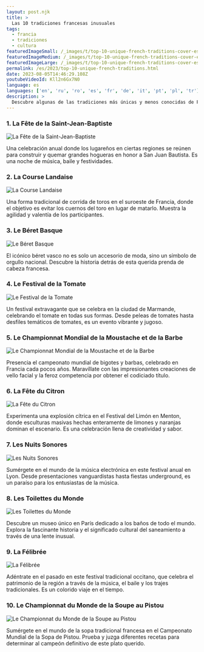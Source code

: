 ```yaml
---
layout: post.njk
title: >
  Las 10 tradiciones francesas inusuales
tags:
  - francia
  - tradiciones
  - cultura
featuredImageSmall: /_images/t/top-10-unique-french-traditions-cover-es-small.webp
featuredImageMedium: /_images/t/top-10-unique-french-traditions-cover-es-medium.webp
featuredImageLarge: /_images/t/top-10-unique-french-traditions-cover-es-large.webp
permalink: /es/2023/top-10-unique-french-traditions.html
date: 2023-08-05T14:46:29.108Z
youtubeVideoId: Kll2n6Gx7N0
language: es
languages: ['en', 'ru', 'ro', 'es', 'fr', 'de', 'it', 'pt', 'pl', 'tr']
description: >
  Descubre algunas de las tradiciones más únicas y menos conocidas de Francia que seguramente te sorprenderán y fascinarán.
---
```


### 1. La Fête de la Saint-Jean-Baptiste

![La Fête de la Saint-Jean-Baptiste](/_images/1/1b710db4134beff5cbc3d8143af17be4-medium.webp)

Una celebración anual donde los lugareños en ciertas regiones se reúnen para construir y quemar grandes hogueras en honor a San Juan Bautista. Es una noche de música, baile y festividades.

### 2. La Course Landaise

![La Course Landaise](/_images/3/3a1d6edca96feb825c6ffd255d8d9f36-medium.webp)

Una forma tradicional de corrida de toros en el suroeste de Francia, donde el objetivo es evitar los cuernos del toro en lugar de matarlo. Muestra la agilidad y valentía de los participantes.

### 3. Le Béret Basque

![Le Béret Basque](/_images/0/002e5f9e3fde433a36343eaec82ed182-medium.webp)

El icónico béret vasco no es solo un accesorio de moda, sino un símbolo de orgullo nacional. Descubre la historia detrás de esta querida prenda de cabeza francesa.

### 4. Le Festival de la Tomate

![Le Festival de la Tomate](/_images/5/5fb57d404cffde078394d189b2f12cd0-medium.webp)

Un festival extravagante que se celebra en la ciudad de Marmande, celebrando el tomate en todas sus formas. Desde peleas de tomates hasta desfiles temáticos de tomates, es un evento vibrante y jugoso.

### 5. Le Championnat Mondial de la Moustache et de la Barbe

![Le Championnat Mondial de la Moustache et de la Barbe](/_images/7/71f36fa80a4498f1ace1e7f80896fdf6-medium.webp)

Presencia el campeonato mundial de bigotes y barbas, celebrado en Francia cada pocos años. Maravíllate con las impresionantes creaciones de vello facial y la feroz competencia por obtener el codiciado título.

### 6. La Fête du Citron

![La Fête du Citron](/_images/6/632f6902817b2b57d601bf405bc94ddf-medium.webp)

Experimenta una explosión cítrica en el Festival del Limón en Menton, donde esculturas masivas hechas enteramente de limones y naranjas dominan el escenario. Es una celebración llena de creatividad y sabor.

### 7. Les Nuits Sonores

![Les Nuits Sonores](/_images/6/6afbd94438326f588f7e527d0fca7ef6-medium.webp)

Sumérgete en el mundo de la música electrónica en este festival anual en Lyon. Desde presentaciones vanguardistas hasta fiestas underground, es un paraíso para los entusiastas de la música.

### 8. Les Toilettes du Monde

![Les Toilettes du Monde](/_images/1/1d8217d7c13abd2bd444e893b81a2aad-medium.webp)

Descubre un museo único en París dedicado a los baños de todo el mundo. Explora la fascinante historia y el significado cultural del saneamiento a través de una lente inusual.

### 9. La Félibrée

![La Félibrée](/_images/c/ca15ec37bed5f413094e682f75d600ad-medium.webp)

Adéntrate en el pasado en este festival tradicional occitano, que celebra el patrimonio de la región a través de la música, el baile y los trajes tradicionales. Es un colorido viaje en el tiempo.

### 10. Le Championnat du Monde de la Soupe au Pistou

![Le Championnat du Monde de la Soupe au Pistou](/_images/5/5b6af185f183c6d45056312246630766-medium.webp)

Sumérgete en el mundo de la sopa tradicional francesa en el Campeonato Mundial de la Sopa de Pistou. Prueba y juzga diferentes recetas para determinar al campeón definitivo de este plato querido.

